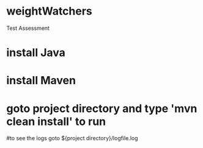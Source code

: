 # weightWatchers
Test Assessment


# install Java
# install Maven

# goto project directory and type 'mvn clean install' to run

#to see the logs goto ${project directory}/logfile.log

